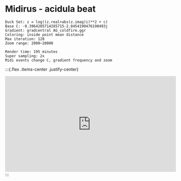 # Midirus - acidula beat

```
Duck Set: z = log((z.real+abs(z.imag)i)**2 + c)
Base C: -0.3964285714285715-2.8454190476190493j
Gradient: gradcentral AG_coldfire.ggr
Coloring: inside point mean distance
Max iteration: 128
Zoom range: 2000~20000

Render time: 195 minutes
Super sampling: 2x
Midi events change C, gradient frequency and zoom
```

:::{.flex .items-center .justify-center}
<iframe width="560" height="315" src="https://www.youtube.com/embed/hX4RvUftQ9U" title="YouTube video player" frameborder="0" allow="accelerometer; autoplay; clipboard-write; encrypted-media; gyroscope; picture-in-picture" allowfullscreen></iframe>
:::
